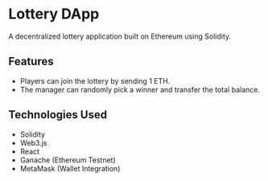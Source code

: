 # Lottery DApp
A decentralized lottery application built on Ethereum using Solidity.

## Features
- Players can join the lottery by sending 1 ETH.
- The manager can randomly pick a winner and transfer the total balance.

## Technologies Used
- Solidity
- Web3.js
- React
- Ganache (Ethereum Testnet)
- MetaMask (Wallet Integration)
